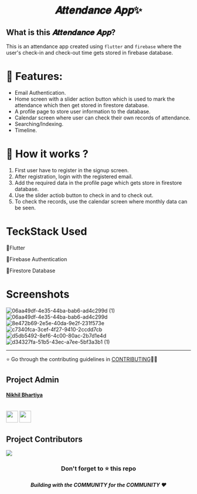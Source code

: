 # <p align="center">𝑨𝒕𝒕𝒆𝒏𝒅𝒂𝒏𝒄𝒆 𝑨𝒑𝒑✨</P>
## What is this 𝑨𝒕𝒕𝒆𝒏𝒅𝒂𝒏𝒄𝒆 𝑨𝒑𝒑?
This is an attendance app created using `flutter` and `firebase` where the user's check-in and check-out time gets stored in firebase database.




## <h1>🧰 Features:</h1>
* Email Authentication.
* Home screen with a slider action button which is used to mark the attendance which then get stored in firestore database. 
* A profile page to store user information to the database. 
* Calendar screen where user can check their own records of attendance.
* Searching/Indexing.
* Timeline.



## <h1>🤔 How it works ?</h1>
1) First user have to register in the signup screen.
2) After registration, login with the registered email.
3) Add the required data in the profile page which gets store in firestore database.
4) Use the slider actiob  button to check in and to check out.
5) To check the records, use the calendar screen where monthly data can be seen.




<H1>TeckStack Used</H1>

🔸Flutter

🔸Firebase Authentication

🔸Firestore Database


## <h1>Screenshots</h1>

   ![06aa49df-4e35-44ba-bab6-ad4c299d (1)](https://user-images.githubusercontent.com/105562767/221190139-c8c6db3e-0e96-4c46-839e-9774633ef2ab.jpg)
    ![06aa49df-4e35-44ba-bab6-ad4c299d](https://user-images.githubusercontent.com/105562767/221190202-5b7678b1-a939-440a-9d7d-d828dda2231b.jpg)
    ![8e472b69-2e5e-40da-9e2f-231f573e](https://user-images.githubusercontent.com/105562767/221190231-a7b3232a-2e76-4f68-9441-d0a2a2eb23aa.jpg) 
    ![c7340fca-3cef-4f27-9410-2ccdd7cb](https://user-images.githubusercontent.com/105562767/221190243-1c050f54-055f-4916-9bb1-67ee4b453322.jpg)
    ![d5db5492-8ef6-4c00-80ac-2b7d1e4d](https://user-images.githubusercontent.com/105562767/221190257-13a240f4-652c-409b-8d94-bcb55124ba9f.jpg) 
    ![d34327fa-51b5-43ec-a7ee-5bf3a3b1 (1)](https://user-images.githubusercontent.com/105562767/221190274-4377515f-ef80-4c1e-8712-f6c5d43a328c.jpg)



---


⭐ Go through the contributing guidelines in [CONTRIBUTING](https://github.com/Nikhil636/Attendance-app/blob/main/CONTRIBUTING.md)👩‍💻

## Project Admin
<a href="https://github.com/Nikhil636"><h4 style="color:red;">Nikhil Bhartiya</h4></a></br> 
<a href="mailto:nbhartiya16@gmail.com"><img src="https://custom-icon-badges.demolab.com/badge/Mail-E61B23.svg?logo=mail" width="32px" height="32px"></a>
<a href="https://www.linkedin.com/in/nikhil636"><img src="https://img.shields.io/badge/LinkedIn-0077B5?style=for-the-badge&logo=linkedin&logoColor=white" width="32px" height="32px"></a>

   



## Project Contributors

<a href="https://github.com/Nikhil636/Attendance-app/graphs/contributors">
<img src="https://contrib.rocks/image?repo=Nikhil636/Attendance-app" />
</a>
<div align="center">
    <h3>Don't forget to ⭐ this repo</h3>
    <h5>Building with the COMMUNITY for the COMMUNITY ❤️</h5>
</div>

